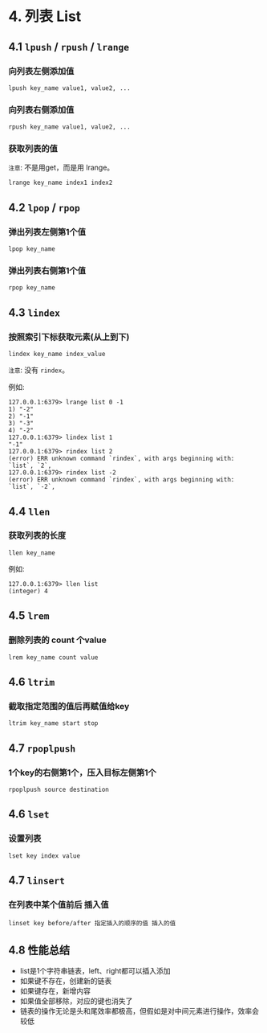 # 4. 列表 List

## 4.1 `lpush` / `rpush` / `lrange`

### 向列表左侧添加值
```shell
lpush key_name value1, value2, ...
```

### 向列表右侧添加值
```shell
rpush key_name value1, value2, ...
```

### 获取列表的值
`注意`: 不是用get，而是用 lrange。
```shell
lrange key_name index1 index2
```

## 4.2 `lpop` / `rpop`
### 弹出列表左侧第1个值
```shell
lpop key_name
```

### 弹出列表右侧第1个值
```shell
rpop key_name
```

## 4.3 `lindex`

### 按照索引下标获取元素(从上到下)
```shell
lindex key_name index_value
```

`注意`: 没有 `rindex`。

例如:
```shell
127.0.0.1:6379> lrange list 0 -1
1) "-2"
2) "-1"
3) "-3"
4) "-2"
127.0.0.1:6379> lindex list 1
"-1"
127.0.0.1:6379> rindex list 2
(error) ERR unknown command `rindex`, with args beginning with: `list`, `2`, 
127.0.0.1:6379> rindex list -2
(error) ERR unknown command `rindex`, with args beginning with: `list`, `-2`, 
```

## 4.4 `llen`
### 获取列表的长度
```shell
llen key_name
```

例如:
```shell
127.0.0.1:6379> llen list
(integer) 4
```

## 4.5 `lrem`
### 删除列表的 count 个value
```shell
lrem key_name count value
```

## 4.6 `ltrim`
### 截取指定范围的值后再赋值给key

```shell
ltrim key_name start stop
```

## 4.7 `rpoplpush`

### 1个key的右侧第1个，压入目标左侧第1个
```
rpoplpush source destination
```

## 4.6 `lset`

### 设置列表
```shell
lset key index value
```

## 4.7 `linsert`
### 在列表中某个值前后 插入值
```shell
linset key before/after 指定插入的顺序的值 插入的值
```

## 4.8 性能总结
* list是1个字符串链表，left、right都可以插入添加
* 如果键不存在，创建新的链表
* 如果键存在，新增内容
* 如果值全部移除，对应的键也消失了
* 链表的操作无论是头和尾效率都极高，但假如是对中间元素进行操作，效率会较低
